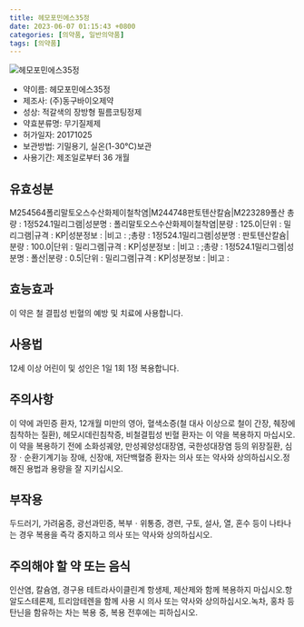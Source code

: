```yaml
---
title: 헤모포민에스35정
date: 2023-06-07 01:15:43 +0800
categories: [의약품, 일반의약품]
tags: [의약품]
---
```

![헤모포민에스35정](https://nedrug.mfds.go.kr/pbp/cmn/itemImageDownload/151525327782000082)

- 약이름: 헤모포민에스35정
- 제조사: (주)동구바이오제약
- 성상: 적갈색의 장방형 필름코팅정제
- 약효분류명: 무기질제제
- 허가일자: 20171025
- 보관방법: 기밀용기, 실온(1-30℃)보관
- 사용기간: 제조일로부터 36 개월
## 유효성분
M254564폴리말토오스수산화제이철착염|M244748판토텐산칼슘|M223289폴산
총량 : 1정524.1밀리그램|성분명 : 폴리말토오스수산화제이철착염|분량 : 125.0|단위 : 밀리그램|규격 : KP|성분정보 : |비고 : ;총량 : 1정524.1밀리그램|성분명 : 판토텐산칼슘|분량 : 100.0|단위 : 밀리그램|규격 : KP|성분정보 : |비고 : ;총량 : 1정524.1밀리그램|성분명 : 폴산|분량 : 0.5|단위 : 밀리그램|규격 : KP|성분정보 : |비고 :
## 효능효과
이 약은 철 결핍성 빈혈의 예방 및 치료에 사용합니다.
## 사용법
12세 이상 어린이 및 성인은 1일 1회 1정 복용합니다.
## 주의사항
이 약에 과민증 환자, 12개월 미만의 영아, 혈색소증(철 대사 이상으로 철이 간장, 췌장에 침착하는 질환), 헤모시데린침착증, 비철결핍성 빈혈 환자는 이 약을 복용하지 마십시오.이 약을 복용하기 전에 소화성궤양, 만성궤양성대장염, 국한성대장염 등의 위장질환, 심장ㆍ순환기계기능 장애, 신장애, 저단백혈증 환자는 의사 또는 약사와 상의하십시오.정해진 용법과 용량을 잘 지키십시오.
## 부작용
두드러기, 가려움증, 광선과민증, 복부ㆍ위통증, 경련, 구토, 설사, 열, 혼수 등이 나타나는 경우 복용을 즉각 중지하고 의사 또는 약사와 상의하십시오.
## 주의해야 할 약 또는 음식
인산염, 칼슘염, 경구용 테트라사이클린계 항생제, 제산제와 함께 복용하지 마십시오.항알도스테론제, 트리암테렌을 함께 사용 시 의사 또는 약사와 상의하십시오.녹차, 홍차 등 탄닌을 함유하는 차는 복용 중, 복용 전후에는 피하십시오.
